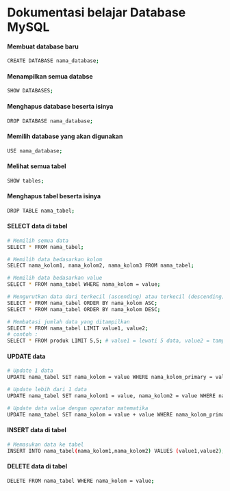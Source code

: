 # Dokumentasi belajar Database MySQL

#### Membuat database baru
```sh
CREATE DATABASE nama_database;
```
#### Menampilkan semua databse
```sh
SHOW DATABASES;
```
#### Menghapus database beserta isinya
```sh
DROP DATABASE nama_database;
```
#### Memilih database yang akan digunakan
```sh
USE nama_database;
```
#### Melihat semua tabel
```sh
SHOW tables;
```
#### Menghapus tabel beserta isinya
```sh
DROP TABLE nama_tabel;
```
#### SELECT data di tabel
```sh
# Memilih semua data
SELECT * FROM nama_tabel;

# Memilih data bedasarkan kolom
SELECT nama_kolom1, nama_kolom2, nama_kolom3 FROM nama_tabel;

# Memilih data bedasarkan value
SELECT * FROM nama_tabel WHERE nama_kolom = value;

# Mengurutkan data dari terkecil (ascending) atau terkecil (descending)
SELECT * FROM nama_tabel ORDER BY nama_kolom ASC;
SELECT * FROM nama_tabel ORDER BY nama_kolom DESC;

# Membatasi jumlah data yang ditampilkan
SELECT * FROM nama_tabel LIMIT value1, value2;
# contoh :
SELECT * FROM produk LIMIT 5,5; # value1 = lewati 5 data, value2 = tampilkan 5 data

```
#### UPDATE data
```sh
# Update 1 data
UPDATE nama_tabel SET nama_kolom = value WHERE nama_kolom_primary = value;

# Update lebih dari 1 data
UPDATE nama_tabel SET nama_kolom1 = value, nama_kolom2 = value WHERE nama_kolom_primary = value;

# Update data value dengan operator matematika
UPDATE nama_tabel SET nama_kolom = value + value WHERE nama_kolom_primary = value;
```
#### INSERT data di tabel
```sh
# Memasukan data ke tabel
INSERT INTO nama_tabel(nama_kolom1,nama_kolom2) VALUES (value1,value2);
```
#### DELETE data di tabel
```sh
DELETE FROM nama_tabel WHERE nama_kolom = value;
```
